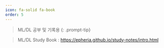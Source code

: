```yaml
---
icon: fa-solid fa-book
order: 5
---
```


> ML/DL 공부 및 기록용
{: .prompt-tip}

> ML/DL Study Book : <https://epheria.github.io/study-notes/intro.html>